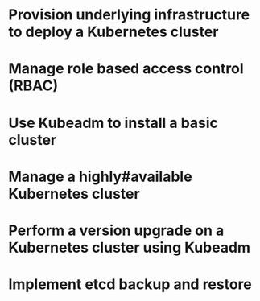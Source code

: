 # Provision underlying infrastructure to deploy a Kubernetes cluster
# Manage role based access control (RBAC)
# Use Kubeadm to install a basic cluster
# Manage a highly#available Kubernetes cluster
# Perform a version upgrade on a Kubernetes cluster using Kubeadm
# Implement etcd backup and restore